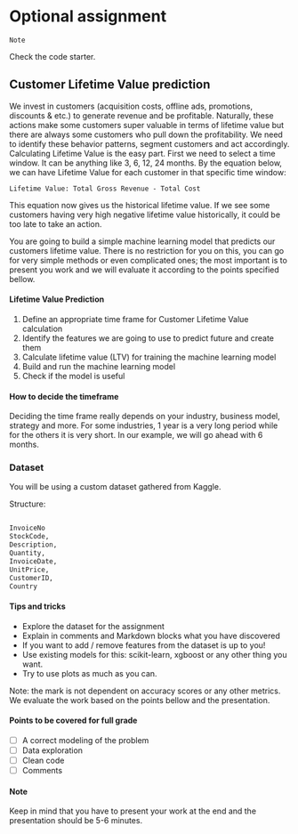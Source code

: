 # Optional assignment

``` Note ```

Check the code starter.

## Customer Lifetime Value prediction

We invest in customers (acquisition costs, offline ads, promotions, discounts & etc.) to generate revenue and be profitable. Naturally, these actions make some customers super valuable in terms of lifetime value but there are always some customers who pull down the profitability. We need to identify these behavior patterns, segment customers and act accordingly. Calculating Lifetime Value is the easy part. First we need to select a time window. It can be anything like 3, 6, 12, 24 months. By the equation below, we can have Lifetime Value for each customer in that specific time window:

``` Lifetime Value: Total Gross Revenue - Total Cost ```

This equation now gives us the historical lifetime value. If we see some customers having very high negative lifetime value historically, it could be too late to take an action.

You are going to build a simple machine learning model that predicts our customers lifetime value. There is no restriction for you on this, you can go for very simple methods or even complicated ones; the most important is to present you work and we will evaluate it according to the points specified bellow.

#### Lifetime Value Prediction
1. Define an appropriate time frame for Customer Lifetime Value calculation
2. Identify the features we are going to use to predict future and create them
3. Calculate lifetime value (LTV) for training the machine learning model
4. Build and run the machine learning model
5. Check if the model is useful

#### How to decide the timeframe

Deciding the time frame really depends on your industry, business model, strategy and more. For some industries, 1 year is a very long period while for the others it is very short. In our example, we will go ahead with 6 months.


### Dataset

You will be using a custom dataset gathered from Kaggle. 

Structure:

```bash

InvoiceNo
StockCode,
Description,
Quantity,
InvoiceDate,
UnitPrice,
CustomerID,
Country

```
#### Tips and tricks

- Explore the dataset for the assignment
- Explain in comments and Markdown blocks what you have discovered
- If you want to add / remove features from the dataset is up to you!
- Use existing models for this: scikit-learn, xgboost or any other thing you want.
- Try to use plots as much as you can.

Note: the mark is not dependent on accuracy scores or any other metrics. We evaluate the work based on the points bellow and the presentation.

#### Points to be covered for full grade

- [ ] A correct modeling of the problem 
- [ ] Data exploration 
- [ ] Clean code
- [ ] Comments

#### Note

Keep in mind that you have to present your work at the end and the presentation should be 5-6 minutes.